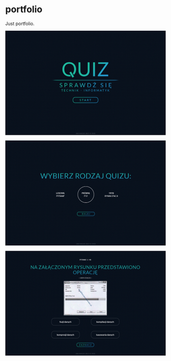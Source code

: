 # portfolio
Just portfolio.

![1](https://github.com/janmager/e-12/blob/master/readme-img/1.PNG)

![2](https://github.com/janmager/e-12/blob/master/readme-img/2.PNG)

![3](https://github.com/janmager/e-12/blob/master/readme-img/3.PNG)
